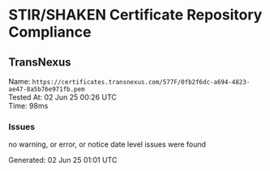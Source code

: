 # STIR/SHAKEN Certificate Repository Compliance

## TransNexus

Name: `https://certificates.transnexus.com/577F/0fb2f6dc-a694-4823-ae47-8a5b76e971fb.pem`\
Tested At: 02 Jun 25 00:26 UTC\
Time: 98ms

### Issues

no warning, or error, or notice date level issues were found

Generated: 02 Jun 25 01:01 UTC